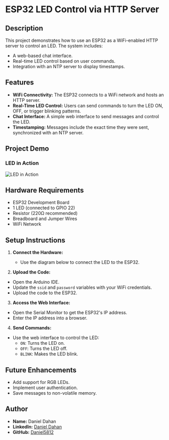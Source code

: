 # ESP32 LED Control via HTTP Server

## Description
This project demonstrates how to use an ESP32 as a WiFi-enabled HTTP server to control an LED. The system includes:
- A web-based chat interface.
- Real-time LED control based on user commands.
- Integration with an NTP server to display timestamps.

## Features
- **WiFi Connectivity:** The ESP32 connects to a WiFi network and hosts an HTTP server.
- **Real-Time LED Control:** Users can send commands to turn the LED ON, OFF, or trigger blinking patterns.
- **Chat Interface:** A simple web interface to send messages and control the LED.
- **Timestamping:** Messages include the exact time they were sent, synchronized with an NTP server.

## Project Demo
### LED in Action
![LED in Action](images/led_action.gif)

## Hardware Requirements
- ESP32 Development Board
- 1 LED (connected to GPIO 22)
- Resistor (220Ω recommended)
- Breadboard and Jumper Wires
- WiFi Network

## Setup Instructions
1. **Connect the Hardware:**
   - Use the diagram below to connect the LED to the ESP32.

2. **Upload the Code:**
- Open the Arduino IDE.
- Update the `ssid` and `password` variables with your WiFi credentials.
- Upload the code to the ESP32.

3. **Access the Web Interface:**
- Open the Serial Monitor to get the ESP32's IP address.
- Enter the IP address into a browser.

4. **Send Commands:**
- Use the web interface to control the LED:
  - `ON`: Turns the LED on.
  - `OFF`: Turns the LED off.
  - `BLINK`: Makes the LED blink.

## Future Enhancements
- Add support for RGB LEDs.
- Implement user authentication.
- Save messages to non-volatile memory.

## Author
- **Name:** Daniel Dahan
- **LinkedIn:** [Daniel Dahan](https://www.linkedin.com/in/daniel-dahan-73a960285/)
- **GitHub:** [Daniel5812](https://github.com/daniel5812)

